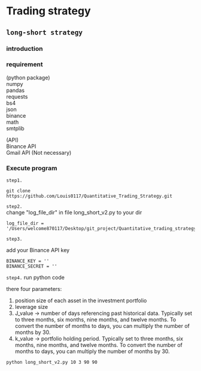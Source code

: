 # Trading strategy

## `long-short strategy`

### introduction

### requirement
(python package)  
numpy  
pandas  
requests  
bs4  
json  
binance  
math  
smtplib  

(API)  
Binance API  
Gmail API (Not necessary)

### Execute program
`step1.`
```
git clone https://github.com/Louis0117/Quantitative_Trading_Strategy.git
```  
`step2.`  
change "log_file_dir" in file long_short_v2.py to your dir  
```  
log_file_dir = '/Users/welcome870117/Desktop/git_project/Quantitative_trading_strategy/trading_system_v2/long_short_strategy_log.csv'
```  
`step3.`
  
  add your Binance API key  
```
BINANCE_KEY = ''  
BINANCE_SECRET = ''  
```

`step4.`
run python code
  
  there four parameters:    
  1. position size of each asset in the investment portfolio  
  2. leverage size  
  3. J_value -> number of days referencing past historical data. Typically set to three months, six months, nine months, and twelve months.
To convert the number of months to days, you can multiply the number of months by 30.  
  4. k_value -> portfolio holding period. Typically set to three months, six months, nine months, and twelve months.
To convert the number of months to days, you can multiply the number of months by 30.  

```
python long_short_v2.py 10 3 90 90 
```
